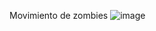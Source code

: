 Movimiento de zombies
![image](https://github.com/andreatpr/funda_juegos/assets/119810155/70045f70-9747-4bda-990e-18acc03d636d)

